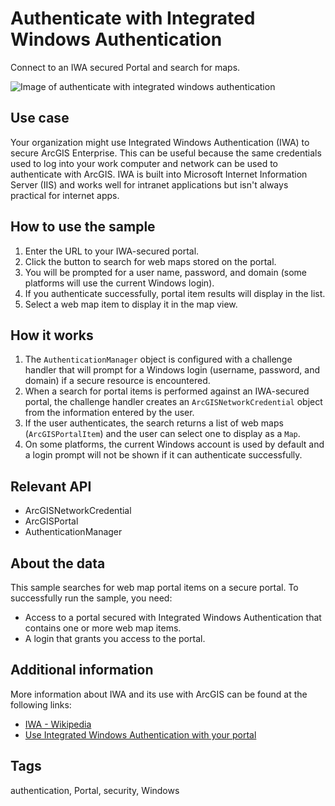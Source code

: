 # Authenticate with Integrated Windows Authentication

Connect to an IWA secured Portal and search for maps.

![Image of authenticate with integrated windows authentication](AuthenticateWithIntegratedWindowsAuthentication.jpg)

## Use case

Your organization might use Integrated Windows Authentication (IWA) to secure ArcGIS Enterprise. This can be useful because the same credentials used to log into your work computer and network can be used to authenticate with ArcGIS. IWA is built into Microsoft Internet Information Server (IIS) and works well for intranet applications but isn't always practical for internet apps.


## How to use the sample

1. Enter the URL to your IWA-secured portal.
2. Click the button to search for web maps stored on the portal.
3. You will be prompted for a user name, password, and domain (some platforms will use the current Windows login).
4. If you authenticate successfully, portal item results will display in the list.
5. Select a web map item to display it in the map view.

## How it works

1. The `AuthenticationManager` object is configured with a challenge handler that will prompt for a Windows login (username, password, and domain) if a secure resource is encountered.
2. When a search for portal items is performed against an IWA-secured portal, the challenge handler creates an `ArcGISNetworkCredential` object from the information entered by the user.
3. If the user authenticates, the search returns a list of web maps (`ArcGISPortalItem`) and the user can select one to display as a `Map`.
4. On some platforms, the current Windows account is used by default and a login prompt will not be shown if it can authenticate successfully.

## Relevant API

* ArcGISNetworkCredential
* ArcGISPortal
* AuthenticationManager

## About the data

This sample searches for web map portal items on a secure portal. To successfully run the sample, you need:
 - Access to a portal secured with Integrated Windows Authentication that contains one or more web map items.
 - A login that grants you access to the portal.

## Additional information

More information about IWA and its use with ArcGIS can be found at the following links:
 - [IWA - Wikipedia](https://en.wikipedia.org/wiki/Integrated_Windows_Authentication)
 - [Use Integrated Windows Authentication with your portal](http://enterprise.arcgis.com/en/portal/latest/administer/windows/use-integrated-windows-authentication-with-your-portal.htm)

## Tags

authentication, Portal, security, Windows
